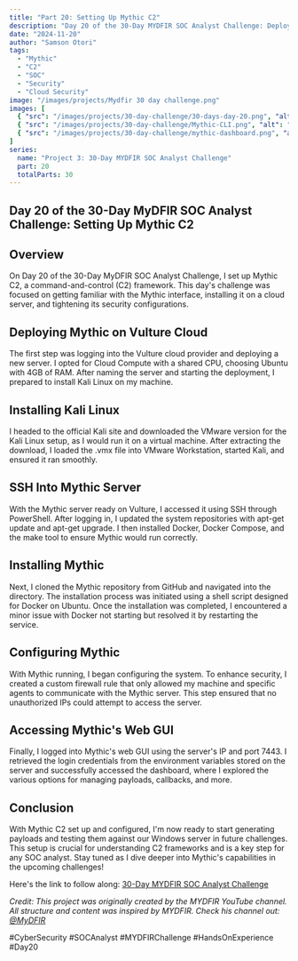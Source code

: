 ```yaml
---
title: "Part 20: Setting Up Mythic C2"
description: "Day 20 of the 30-Day MYDFIR SOC Analyst Challenge: Deploying and configuring Mythic C2 framework on a cloud server with enhanced security settings."
date: "2024-11-20"
author: "Samson Otori"
tags:
  - "Mythic"
  - "C2"
  - "SOC"
  - "Security"
  - "Cloud Security"
image: "/images/projects/Mydfir 30 day challenge.png"
images: [
  { "src": "/images/projects/30-day-challenge/30-days-day-20.png", "alt": "30 Days MYDFIR SOC Analyst Challenge Day 20" },
  { "src": "/images/projects/30-day-challenge/Mythic-CLI.png", "alt": "Mythic Command Line Interface" },
  { "src": "/images/projects/30-day-challenge/mythic-dashboard.png", "alt": "Mythic Dashboard Interface" }
]
series:
  name: "Project 3: 30-Day MYDFIR SOC Analyst Challenge"
  part: 20
  totalParts: 30
---
```


## Day 20 of the 30-Day MyDFIR SOC Analyst Challenge: Setting Up Mythic C2

## Overview

On Day 20 of the 30-Day MyDFIR SOC Analyst Challenge, I set up Mythic C2, a command-and-control (C2) framework. This day's challenge was focused on getting familiar with the Mythic interface, installing it on a cloud server, and tightening its security configurations.

## Deploying Mythic on Vulture Cloud

The first step was logging into the Vulture cloud provider and deploying a new server. I opted for Cloud Compute with a shared CPU, choosing Ubuntu with 4GB of RAM. After naming the server and starting the deployment, I prepared to install Kali Linux on my machine.

## Installing Kali Linux

I headed to the official Kali site and downloaded the VMware version for the Kali Linux setup, as I would run it on a virtual machine. After extracting the download, I loaded the .vmx file into VMware Workstation, started Kali, and ensured it ran smoothly.

## SSH Into Mythic Server

With the Mythic server ready on Vulture, I accessed it using SSH through PowerShell. After logging in, I updated the system repositories with apt-get update and apt-get upgrade. I then installed Docker, Docker Compose, and the make tool to ensure Mythic would run correctly.

## Installing Mythic

Next, I cloned the Mythic repository from GitHub and navigated into the directory. The installation process was initiated using a shell script designed for Docker on Ubuntu. Once the installation was completed, I encountered a minor issue with Docker not starting but resolved it by restarting the service.

## Configuring Mythic

With Mythic running, I began configuring the system. To enhance security, I created a custom firewall rule that only allowed my machine and specific agents to communicate with the Mythic server. This step ensured that no unauthorized IPs could attempt to access the server.

## Accessing Mythic's Web GUI

Finally, I logged into Mythic's web GUI using the server's IP and port 7443. I retrieved the login credentials from the environment variables stored on the server and successfully accessed the dashboard, where I explored the various options for managing payloads, callbacks, and more.

## Conclusion

With Mythic C2 set up and configured, I'm now ready to start generating payloads and testing them against our Windows server in future challenges. This setup is crucial for understanding C2 frameworks and is a key step for any SOC analyst. Stay tuned as I dive deeper into Mythic's capabilities in the upcoming challenges!

Here's the link to follow along: [30-Day MYDFIR SOC Analyst Challenge](https://www.youtube.com/watch?v=JKO1pZ45_5I&list=PLG6KGSNK4PuBWmX9NykU0wnWamjxdKhDJ&index=47)

*Credit: This project was originally created by the MYDFIR YouTube channel. All structure and content was inspired by MYDFIR. Check his channel out: [@MyDFIR](https://www.youtube.com/@MyDFIR)*

#CyberSecurity #SOCAnalyst #MYDFIRChallenge #HandsOnExperience #Day20 